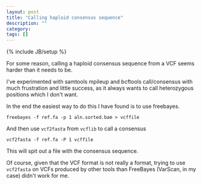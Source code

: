 ```yaml
---
layout: post
title: "Calling haploid consensus sequence"
description: ""
category: 
tags: []
---
```

{% include JB/setup %}

For some reason, calling a haploid consensus sequence from a VCF
seems harder than it needs to be.

I've experimented with samtools mpileup and bcftools call/consensus
with much frustration and little success, as it always wants to
call heterozygous positions which I don't want.

In the end the easiest way to do this I have found is to use
freebayes.

	freebayes -f ref.fa -p 1 aln.sorted.bam > vcffile

And then use ``vcf2fasta`` from ``vcflib`` to call a consensus

	vcf2fasta -f ref.fa -P 1 vcffile

This will spit out a file with the consensus sequence.

Of course, given that the VCF format is not really a format,
trying to use ``vcf2fasta`` on VCFs produced by other tools than
FreeBayes (VarScan, in my case) didn't work for me.



